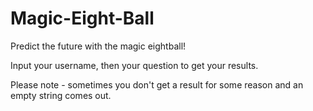 # Magic-Eight-Ball

Predict the future with the magic eightball!

Input your username, then your question to get your results. 

Please note - sometimes you don't get a result for some reason and an empty string comes out. 
